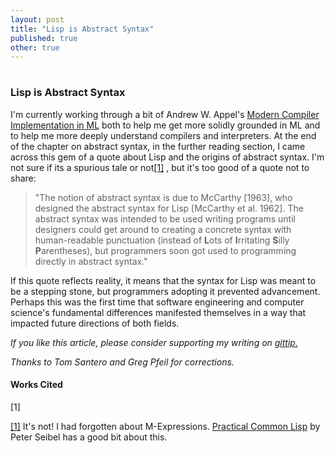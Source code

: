 ```yaml
---
layout: post
title: "Lisp is Abstract Syntax"
published: true
other: true
---
```

# 
# 
### Lisp is Abstract Syntax

I'm currently working through a bit of Andrew W. Appel's <a href="https://www.cs.princeton.edu/~appel/modern/ml/">Modern Compiler Implementation in ML</a> both to help me get more solidly grounded in ML and to help me more deeply understand compilers and interpreters. At the end of the chapter on abstract syntax, in the further reading section, I came across this gem of a quote about Lisp and the origins of abstract syntax. I'm not sure if its a spurious tale or not<a href="#bib1">[1]</a> , but it's too good of a quote not to share:

> "The notion of abstract syntax is due to McCarthy [1963], who designed the abstract syntax for Lisp [McCarthy et al. 1962]. The abstract syntax was intended to be used writing programs until designers could get around to creating a concrete syntax with human-readable punctuation (instead of <b>L</b>ots of <b>I</b>rritating <b>S</b>illy <b>P</b>arentheses), but programmers soon got used to programming directly in abstract syntax."

If this quote reflects reality, it means that the syntax for Lisp was meant to be a stepping stone, but programmers adopting it prevented advancement. Perhaps this was the first time that software engineering and computer science's fundamental differences manifested themselves in a way that impacted future directions of both fields.

*If you like this article, please consider supporting my writing on <a href="https://www.gittip.com/mrb_bk/">gittip.</a>*

*Thanks to Tom Santero and Greg Pfeil for corrections.*

#### Works Cited

<a id="bib1">[1]</a>

<a href="#bib1">[1]</a> It's not! I had forgotten about M-Expressions. <a href="http://www.gigamonkeys.com/book/syntax-and-semantics.html">Practical Common Lisp</a> by Peter Seibel has a good bit about this.
